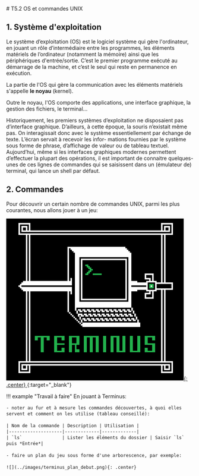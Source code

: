 # T5.2 OS et commandes UNIX

## 1. Système d'exploitation

Le système d’exploitation (OS) est le logiciel système qui gère l'ordinateur, en jouant un rôle d’intermédiaire entre les programmes, les éléments matériels de l’ordinateur (notamment la mémoire) ainsi que les périphériques d'entrée/sortie. C’est le premier programme exécuté au démarrage de la machine, et c’est le seul qui reste en permanence en exécution.

La partie de l'OS qui gère la communication avec les éléments matériels s'appelle  **le noyau** (kernel).

Outre le noyau, l'OS comporte des applications, une interface graphique, la gestion des fichiers, le terminal...

Historiquement, les premiers systèmes d’exploitation ne disposaient pas d’interface graphique. D’ailleurs, à cette époque, la souris
n’existait même pas. On interagissait donc avec le système essentiellement par échange de texte. L’écran servait à recevoir les infor-
mations fournies par le système sous forme de phrase, d’affichage de valeur ou de tableau textuel. Aujourd’hui, même si les interfaces
graphiques modernes permettent d’effectuer la plupart des opérations, il est important de connaitre quelques-unes de ces lignes de commandes qui se saisissent dans un (émulateur de) terminal, qui lance un shell par défaut.


<!-- 
terminal

    L'émulateur de terminal (souvent appelé terminal tout court) est un programme qui s'exécute dans le gestionnaire de fenêtre. Il sert à exécuter des programme en mode texte, c'est à dire où toute l'interaction avec l'utilisateur se fait avec l'écran (pour afficher du texte) et le clavier (pour lire du texte). Un terminal peut par exemple exécuter un programme Python comme le pendu du TP2 d'info201.

    Par défaut le terminal exécute un shell.

    Il existe de nombreux émulateurs de terminaux sous Unix: xterm, rxvt-unicode, LXTerminal, gnome-terminal, konsole, xfce4-terminal, ...
shell

    Le shell (aussi appelé invite de commande ou interpréteur de commandes) est un programme avec une interface en mode texte. Le shell affiche un prompt (représenté par le symbole $) et lit les commandes tapées par l'utilisateur. Ces commandes permettent d'effectuer des tâches courantes sur les fichiers, de lancer d'autres programmes, etc. Le shell offre aussi un langage permettant d'effectuer des tâche conditionnelles et / ou répétitive à l'aide de structures de controle (conditionnelles, boucles for et while, etc.) Les suites de commandes que l'on souhaite réutiliser peuvent être sauvegardées dans un fichier appelé script.

    Il existe de nombreux shell sous Unix. Les plus utilisés dans le monde Linux sont bash et zsh. D'autres exemples sont csh, ksh, tcsh.
commande

    Une commande est un général un petit programme externe lancé par le shell. Par exemple, la commande ls permet d'afficher la liste des fichiers contenus dans le répertoire courant. Il est également possible d'exécuter des programme très complexe (comme un traitement de texte ou un navigateur internet), mais cela est rarement fait depuis le shell.

    Certaines commandes ne correspondent pas à des programmes externes mais sont interprétées directement par le shell. (La commande echo qui affiche une chaine à l'écran en est un exemple...) -->



## 2. Commandes 

Pour découvrir un certain nombre de commandes UNIX, parmi les plus courantes, nous allons jouer à un jeu:

[![](../images/terminus.png){: .center} ](http://luffah.xyz/bidules/Terminus/){:target="_blank"}


!!! example "Travail à faire"
    En jouant à Terminus: 

    - noter au fur et à mesure les commandes découvertes, à quoi elles servent et comment on les utilise (tableau conseillé):

    | Nom de la commande | Description | Utilisation |
    |--------------------|-------------|-------------|
    | `ls`               | Lister les éléments du dossier | Saisir `ls` puis *Entrée*|

    - faire un plan du jeu sous forme d'une arborescence, par exemple:

    ![](../images/terminus_plan_debut.png){: .center} 

